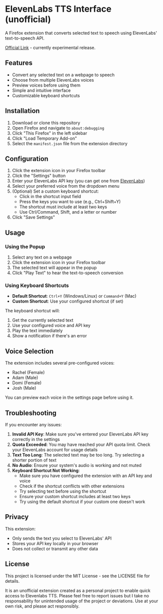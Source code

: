 # ElevenLabs TTS Interface (unofficial)

A Firefox extension that converts selected text to speech using ElevenLabs' text-to-speech API.

[Official Link](https://addons.mozilla.org/en-US/firefox/addon/elevenlabs-tts-interface/) - currently experimental release.

## Features

- Convert any selected text on a webpage to speech
- Choose from multiple ElevenLabs voices
- Preview voices before using them
- Simple and intuitive interface
- Customizable keyboard shortcuts

## Installation

1. Download or clone this repository
2. Open Firefox and navigate to `about:debugging`
3. Click "This Firefox" in the left sidebar
4. Click "Load Temporary Add-on"
5. Select the `manifest.json` file from the extension directory

## Configuration

1. Click the extension icon in your Firefox toolbar
2. Click the "Settings" button
3. Enter your ElevenLabs API key (you can get one from [ElevenLabs](https://elevenlabs.io/))
4. Select your preferred voice from the dropdown menu
5. (Optional) Set a custom keyboard shortcut:
   - Click in the shortcut input field
   - Press the keys you want to use (e.g., Ctrl+Shift+Y)
   - The shortcut must include at least two keys
   - Use Ctrl/Command, Shift, and a letter or number
6. Click "Save Settings"

## Usage

### Using the Popup
1. Select any text on a webpage
2. Click the extension icon in your Firefox toolbar
3. The selected text will appear in the popup
4. Click "Play Text" to hear the text-to-speech conversion

### Using Keyboard Shortcuts
- **Default Shortcut**: `Ctrl+Y` (Windows/Linux) or `Command+Y` (Mac)
- **Custom Shortcut**: Use your configured shortcut (if set)

The keyboard shortcut will:
1. Get the currently selected text
2. Use your configured voice and API key
3. Play the text immediately
4. Show a notification if there's an error

## Voice Selection

The extension includes several pre-configured voices:
- Rachel (Female)
- Adam (Male)
- Domi (Female)
- Josh (Male)

You can preview each voice in the settings page before using it.

## Troubleshooting

If you encounter any issues:

1. **Invalid API Key**: Make sure you've entered your ElevenLabs API key correctly in the settings
2. **Quota Exceeded**: You may have reached your API quota limit. Check your ElevenLabs account for usage details
3. **Text Too Long**: The selected text may be too long. Try selecting a shorter portion of text
4. **No Audio**: Ensure your system's audio is working and not muted
5. **Keyboard Shortcut Not Working**: 
   - Make sure you have configured the extension with an API key and voice
   - Check if the shortcut conflicts with other extensions
   - Try selecting text before using the shortcut
   - Ensure your custom shortcut includes at least two keys
   - Try using the default shortcut if your custom one doesn't work

## Privacy

This extension:
- Only sends the text you select to ElevenLabs' API
- Stores your API key locally in your browser
- Does not collect or transmit any other data

## License

This project is licensed under the MIT License - see the LICENSE file for details. 

It is an unofficial extension created as a personal project to enable quick access to Elevenlabs TTS. Please feel free to report issues but I take no responsability for unintended usage of the project or deviations. Use at your own risk, and please act responsibly.

